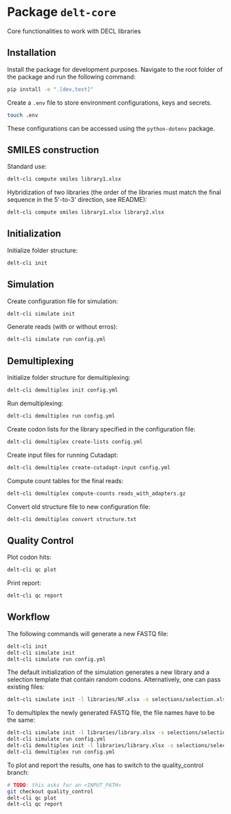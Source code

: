 # Package `delt-core`
Core functionalities to work with DECL libraries

## Installation

Install the package for development purposes.
Navigate to the root folder of the package and run the following command:

```bash
pip install -e ".[dev,test]"
```

Create a `.env` file to store environment configurations, keys and secrets.
```bash
touch .env
```
These configurations can be accessed using the `python-dotenv` package.


## SMILES construction

Standard use:
```bash
delt-cli compute smiles library1.xlsx
```

Hybridization of two libraries (the order of the libraries must match the final sequence in the 5'-to-3' direction, see README):
```bash
delt-cli compute smiles library1.xlsx library2.xlsx
```


## Initialization

Initialize folder structure:
```bash
delt-cli init
```


## Simulation

Create configuration file for simulation:
```bash
delt-cli simulate init
```

Generate reads (with or without erros):
```bash
delt-cli simulate run config.yml
```


## Demultiplexing

Initialize folder structure for demultiplexing:
```bash
delt-cli demultiplex init config.yml
```

Run demultiplexing:
```bash
delt-cli demultiplex run config.yml
```

Create codon lists for the library specified in the configuration file:
```bash
delt-cli demultiplex create-lists config.yml
```

Create input files for running Cutadapt:
```bash
delt-cli demultiplex create-cutadapt-input config.yml
```

Compute count tables for the final reads:
```bash
delt-cli demultiplex compute-counts reads_with_adapters.gz
```

Convert old structure file to new configuration file:
```bash
delt-cli demultiplex convert structure.txt
```


## Quality Control

Plot codon hits:
```bash
delt-cli qc plot
```

Print report:
```bash
delt-cli qc report
```


## Workflow

The following commands will generate a new FASTQ file:
```bash
delt-cli init
delt-cli simulate init
delt-cli simulate run config.yml
```

The default initialization of the simulation generates a new library and a selection template that contain random codons. Alternatively, one can pass existing files:
```bash
delt-cli simulate init -l libraries/NF.xlsx -s selections/selection.xlsx
```

To demultiplex the newly generated FASTQ file, the file names have to be the same:
```bash
delt-cli simulate init -l libraries/library.xlsx -s selections/selection.xlsx -f fastq_files/input.fastq.gz -o fastq_files/input.fastq.gz
delt-cli simulate run config.yml
delt-cli demultiplex init -l libraries/library.xlsx -s selections/selection.xlsx -f fastq_files/input.fastq.gz
delt-cli demultiplex run config.yml
```

To plot and report the results, one has to switch to the quality_control branch:
```bash
# TODO: this asks for an <INPUT_PATH>
git checkout quality_control
delt-cli qc plot
delt-cli qc report
```
